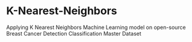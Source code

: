 # K-Nearest-Neighbors
Applying K Nearest Neighbors Machine Learning model on open-source Breast Cancer Detection Classification Master Dataset
